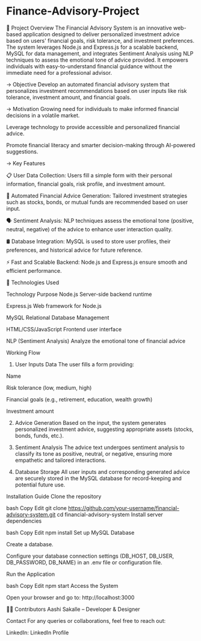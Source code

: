 # Finance-Advisory-Project
📌 Project Overview
The Financial Advisory System is an innovative web-based application designed to deliver personalized investment advice based on users' financial goals, risk tolerance, and investment preferences.
The system leverages Node.js and Express.js for a scalable backend, MySQL for data management, and integrates Sentiment Analysis using NLP techniques to assess the emotional tone of advice provided.
It empowers individuals with easy-to-understand financial guidance without the immediate need for a professional advisor.

 -> Objective
Develop an automated financial advisory system that personalizes investment recommendations based on user inputs like risk tolerance, investment amount, and financial goals.

-> Motivation
Growing need for individuals to make informed financial decisions in a volatile market.

Leverage technology to provide accessible and personalized financial advice.

Promote financial literacy and smarter decision-making through AI-powered suggestions.

-> Key Features


📋 User Data Collection: Users fill a simple form with their personal information, financial goals, risk profile, and investment amount.

🧠 Automated Financial Advice Generation: Tailored investment strategies such as stocks, bonds, or mutual funds are recommended based on user input.

🗣️ Sentiment Analysis: NLP techniques assess the emotional tone (positive, neutral, negative) of the advice to enhance user interaction quality.

🛢️ Database Integration: MySQL is used to store user profiles, their preferences, and historical advice for future reference.

⚡ Fast and Scalable Backend: Node.js and Express.js ensure smooth and efficient performance.

🔧 Technologies Used

Technology	Purpose
Node.js	Server-side backend runtime

Express.js	Web framework for Node.js

MySQL	Relational Database Management

HTML/CSS/JavaScript	Frontend user interface

NLP (Sentiment Analysis)	Analyze the emotional tone of financial advice


Working Flow
1. User Inputs Data
The user fills a form providing:

Name

Risk tolerance (low, medium, high)

Financial goals (e.g., retirement, education, wealth growth)

Investment amount

2. Advice Generation
Based on the input, the system generates personalized investment advice, suggesting appropriate assets (stocks, bonds, funds, etc.).

3. Sentiment Analysis
The advice text undergoes sentiment analysis to classify its tone as positive, neutral, or negative, ensuring more empathetic and tailored interactions.

4. Database Storage
All user inputs and corresponding generated advice are securely stored in the MySQL database for record-keeping and potential future use.

 Installation Guide
Clone the repository

bash
Copy
Edit
git clone https://github.com/your-username/financial-advisory-system.git
cd financial-advisory-system
Install server dependencies

bash
Copy
Edit
npm install
Set up MySQL Database

Create a database.

Configure your database connection settings (DB_HOST, DB_USER, DB_PASSWORD, DB_NAME) in an .env file or configuration file.

Run the Application

bash
Copy
Edit
npm start
Access the System

Open your browser and go to: http://localhost:3000


🧑‍💻 Contributors
Aashi Sakalle – Developer & Designer

Contact
For any queries or collaborations, feel free to reach out:

LinkedIn: LinkedIn Profile
